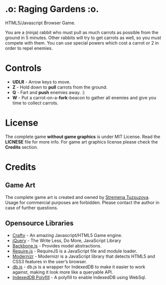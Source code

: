 .o: Raging Gardens :o.
==========================

HTML5/Javascript Browser Game. 

You are a (ninja) rabbit who must pull as much carrots as possible from the ground in 5 minutes.
Other rabbits will try to get carrots as well, so you must compete with them. You can use special
powers which cost a carrot or 2 in order to repel enemies.

# Controls

  * **UDLR** - Arrow keys to move.
  * **Z** - Hold down to **pull** carrots from the ground.
  * **Q** - Fart and **push** enemies away. :)
  * **W** - Put a carrot-on-a-**fork**-beacon to gather all enemies and give you time to collect carrots.

# License
The complete game **without game graphics** is under MIT License. Read the **LICNESE** file for more info.
For game art graphics license please check the **Credits** section.

# Credits
## Game Art
The complete game art is created and owned by [Stremena Tuzsuzova](http://www.stremena.com).
Usage for commercial purposes are forbidden. Please contact the author in case of further questions.

## Opensource Libraries
  * [Crafty](http://craftyjs.com/) - An amazing Javascript/HTML5 Game engine.  
  * [jQuery](http://jquery.com/) - The Write Less, Do More, JavaScript Library
  * [Backbone.js](http://backbonejs.org/) - Provides model abstractions.
  * [Require.js](http://requirejs.org/) - RequireJS is a JavaScript file and module loader. 
  * [Modernizr](http://modernizr.com/) - Modernizr is a JavaScript library that detects HTML5 and CSS3 features in the user’s browser.
  * [db.js](http://aaronpowell.github.com/db.js/) - db.js is a wrapper for IndexedDB to make it easier to work against, making it look more like a queryable API.
  * [IndexedDB Polyfill](https://github.com/axemclion/IndexedDBShim) - A polyfill to enable IndexedDB using WebSql.
